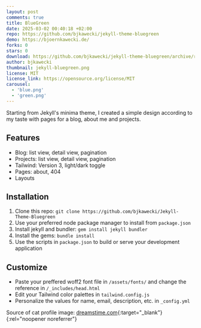 ```yaml
---
layout: post
comments: true
title: BlueGreen
date: 2025-03-02 00:40:18 +02:00
repo: https://github.com/bjkawecki/jekyll-theme-bluegreen
demo: https://bjoernkawecki.de/
forks: 0
stars: 0
download: https://github.com/bjkawecki/jekyll-theme-bluegreen/archive/refs/heads/main.zip
author: bjkawecki
thumbnail: jekyll-bluegreen.png
license: MIT
license_link: https://opensource.org/license/MIT
carousel:
  - 'blue.png'
  - 'green.png'
---
```


Starting from Jekyll's minima theme, I created a simple design according to my taste with pages for a blog, about me and projects.

## Features

- Blog: list view, detail view, pagination
- Projects: list view, detail view, pagination
- Tailwind: Version 3, light/dark toggle
- Pages: about, 404
- Layouts

## Installation

1. Clone this repo: `git clone https://github.com/bjkawecki/Jekyll-Theme-Bluegreen`
2. Use your preferred node package manager to install from `package.json`
3. Install jekyll and bundler: `gem install jekyll bundler`
4. Install the gems: `bundle install`
5. Use the scripts in `package.json` to build or serve your development application

## Customize

- Paste your preffered woff2 font file in `/assets/fonts/` and change the reference in `/_includes/head.html`
- Edit your Tailwind color palettes in `tailwind.config.js`
- Personalize the values for name, email, description, etc. in `_config.yml`

Source of cat profile image: [dreamstime.com](https://www.dreamstime.com/adorable-minty-green-cat-cartoon-design-perfect-playful-illustrations-image354438289){:target="_blank"}{:rel="noopener noreferrer"}
